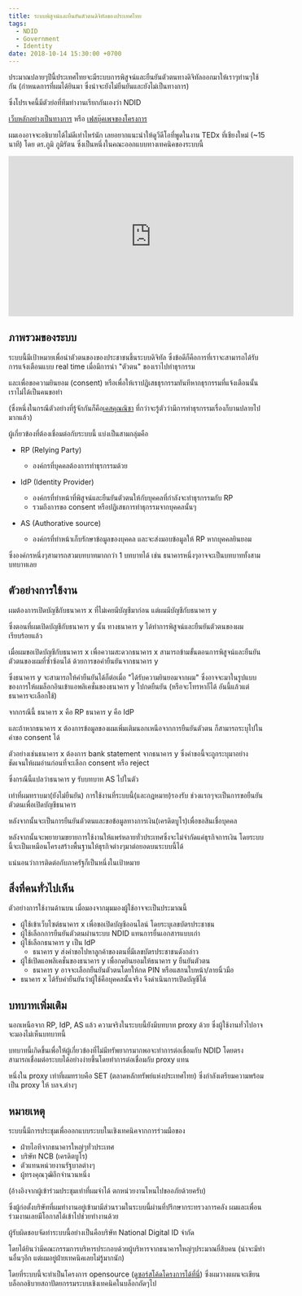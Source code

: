 ```yaml
---
title: ระบบพิสูจน์และยืนยันตัวตนดิจิทัลของประเทศไทย
tags:
  - NDID
  - Government
  - Identity
date: 2018-10-14 15:30:00 +0700
---
```


ประมาณปลายๆปีนี้ประเทศไทยจะมีระบบการพิสูจน์และยืนยันตัวตนทางดิจิทัลออกมาให้เราๆท่านๆใช้กัน
(กำหนดการที่ผมได้ยินมา ซึ่งน่าจะยังไม่ยืนยันและยังไม่เป็นทางการ)

ซึ่งโปรเจคนี้มีตัวย่อที่ทีมทำงานเรียกกันเองว่า NDID

[เว็บหลักอย่างเป็นทางการ][official] หรือ 
[เฟสบุ๊คเพจของโครงการ][official_facebook]

ผมเองอาจจะอธิบายได้ไม่ดีเท่าไหร่นัก เลยอยากแนะนำให้ดูวีดีโอที่พูดในงาน TEDx ที่เชียงใหม่ (~15 นาที) โดย ดร.ภูมิ ภูมิรัตน
ซึ่งเป็นหนึ่งในคณะออกแบบทางเทคนิคของระบบนี้

<iframe width="560" height="315" src="https://www.youtube.com/embed/E8HHNRRlsoo" frameborder="0" allow="autoplay; encrypted-media" allowfullscreen></iframe>

ภาพรวมของระบบ
----

ระบบนี้มีเป้าหมายเพื่อนำตัวตนของของประชาชนขึ้นระบบดิจิทัล
ซึ่งข้อดีก็คือการที่เราจะสามารถได้รับการแจ้งเตือนแบบ real time เมื่อมีการนำ "ตัวตน" ของเราไปทำธุรกรรม

และเพื่อขอความยินยอม (consent) หรือเพื่อให้เราปฏิเสธธุรกรรมทันทีหากธุรกรรมที่แจ้งเตือนนั้นเราไม่ได้เป็นคนขอทำ

(ซึ่งหนึ่งในกรณีตัวอย่างที่รู้จักกันก็คือ[เคสคุณณิชา][nicha]
ที่กว่าจะรู้ตัวว่ามีการทำธุรกรรมเรื่องก็บานปลายไปมากแล้ว)

ผู้เกี่ยวข้องที่ต้องเชื่อมต่อกับระบบนี้ แบ่งเป็นสามกลุ่มคือ 

- RP (Relying Party)
  - องค์กรที่บุคคลต้องการทำธุรกรรมด้วย

- IdP (Identity Provider)
  - องค์กรที่ทำหน้าที่พิสูจน์และยืนยันตัวตนให้กับบุคคลที่กำลังจะทำธุรกรรมกับ RP
  - รวมถึงการขอ consent หรือปฏิเสธการทำธุกรรมจากบุคคลนั้นๆ

- AS (Authorative source)
  - องค์กรที่ทำหน้าเก็บรักษาข้อมูลของบุคคล และจะส่งมอบข้อมูลให้ RP หากบุคคลยินยอม

ซึ่งองค์กรหนึ่งๆสามารถสวมบทบาทมากกว่า 1 บทบาทได้
เช่น ธนาคารหนึ่งๆอาจจะเป็นบทบาททั้งสามบทบาทเลย 

ตัวอย่างการใช้งาน
----

ผมต้องการเปิดบัญชีกับธนาคาร x ที่ไม่เคยมีบัญชีมาก่อน แต่ผมมีบัญชีกับธนาคาร y

ซึ่งตอนที่ผมเปิดบัญชีกับธนาคาร y นั้น ทางธนาคาร y ได้ทำการพิสูจน์และยืนยันตัวตนของผมเรียบร้อยแล้ว

เมื่อผมขอเปิดบัญชีกับธนาคาร x 
เพื่อความสะดวกธนาคาร x สามารถข้ามขั้นตอนการพิสูจน์และยืนยันตัวตนของผมที่ซ้ำซ้อนได้
ด้วยการขอคำยืนยันจากธนาคาร y

ซึ่งธนาคาร y จะสามารถให้คำยืนยันได้ก็ต่อเมื่อ "ได้รับความยินยอมจากผม"
ซึ่งอาจจะมาในรูปแบบของการให้ผมล็อกอินเข้าแอพลิเคชั่นของธนาคาร y ไปกดยืนยัน
(หรือจะโทรหาก็ได้ อันนี้แล้วแต่ธนาคารจะเลือกใช้)

จากกรณีนี้ ธนาคาร x คือ RP ธนาคาร y คือ IdP

และถ้าหากธนาคาร x ต้องการข้อมูลของผมเพิ่มเติมนอกเหนือจากการยืนยันตัวตน
ก็สามารถระบุไปในคำขอ consent ได้

ตัวอย่างเช่นธนาคาร x ต้องการ bank statement จากธนาคาร y
ซึ่งคำขอนี้จะถูกระบุมาอย่างชัดเจนให้ผมอ่านก่อนที่จะเลือก consent หรือ reject

ซึ่งกรณีนี้แปลว่าธนาคาร y รับบทบาท AS ไปในตัว

เท่าที่ผมทราบมา(ยังไม่ยืนยัน) การใช้งานที่ระบบนี้(และกฎหมาย)รองรับ
ช่วงแรกๆจะเป็นการขอยืนยันตัวตนเพื่อเปิดบัญชีธนาคาร

หลังจากนั้นจะเป็นการยืนยันตัวตนและขอข้อมูลทางการเงิน(เครดิตบูโร)เพื่อขอสินเชื่อบุคคล

หลังจากนั้นจะพยายามขยายการใช้งานให้แพร่หลายทั่วประเทศซึ่งจะไม่จำกัดแค่ธุรกิจการเงิน
โดยระบบนี้จะเป็นเหมือนโครงสร้างพื้นฐานให้ธุรกิจต่างๆมาต่อยอดบนระบบนี้ได้

แน่นอนว่าการติดต่อกับภาครัฐก็เป็นหนึ่งในเป้าหมาย

สิ่งที่คนทั่วไปเห็น
----

ตัวอย่างการใช้งานด้านบน เมื่อมองจากมุมมองผู้ใช้อาจจะเป็นประมาณนี้

- ผู้ใช้เข้าเว็บไซต์ธนาคาร x เพื่อขอเปิดบัญชีออนไลน์ โดยระบุเลขบัตรประชาชน
- ผู้ใช้เลือกการยืนยันตัวตนผ่านระบบ NDID แทนการยื่นเอกสารแบบเก่า
- ผู้ใช้เลือกธนาคาร y เป็น IdP
  - ธนาคาร y ส่งคำขอไปหาลูกค้าของตนที่มีเลขบัตรประชาชนดังกล่าว
- ผู้ใช้เปิดแอพลิเคชั่นของธนาคาร y เพื่อกดยินยอมให้ธนาคาร y ยืนยันตัวตน
  - ธนาคาร y อาจจะเลือกยืนยันตัวตนโดยให้กด PIN หรือแสกนใบหน้า/ลายนิ้วมือ
- ธนาคาร x ได้รับคำยืนยันว่าผู้ใช้คือบุคคลนั้นจริง จึงดำเนินการเปิดบัญชีได้

บทบาทเพิ่มเติม
----

นอกเหนือจาก RP, IdP, AS แล้ว ความจริงในระบบนี้ยังมีบทบาท proxy ด้วย
ซึ่งผู้ใช้งานทั่วไปอาจจะมองไม่เห็นบทบาทนี้

บทบาทนี้เกิดขึ้นเพื่อให้ผู้เกี่ยวข้องที่ไม่มีทรัพยากรมากพอจะทำการต่อเชื่อมกับ NDID โดยตรง
สามารถเชื่อมต่อระบบได้อย่างง่ายขึ้นโดยทำการต่อเชื่อมกับ proxy แทน

หนึ่งใน proxy เท่าที่ผมทราบคือ SET (ตลาดหลักทรัพย์แห่งประเทศไทย) 
ซึ่งกำลังเตรียมความพร้อมเป็น proxy ให้ บลจ.ต่างๆ

หมายเหตุ
----

ระบบนี้มีการประชุมเพื่อออกแบบระบบในเชิงเทคนิคจากการร่วมมือของ
- ฝ่ายไอทีจากธนาคารใหญ่ๆทั่วประเทศ
- บริษัท NCB (เครดิตบูโร) 
- ตัวแทนหน่วยงานรัฐบาลต่างๆ
- ผู้ทรงคุณวุฒิอีกจำนวนหนึ่ง

(อ้างอิงจากผู้เข้าร่วมประชุมเท่าที่ผมจำได้ ตกหน่วยงานไหนไปขออภัยด้วยครับ)

ซึ่งผู้ก่อตั้งบริษัทที่ผมทำงานอยู่เข้ามามีส่วนรวมในระบบนี้ผ่านที่ปรึกษากระทรวงการคลัง
ผมและเพื่อนร่วมงานเลยมีโอกาสได้เข้าไปช่วยทำงานด้วย

ผู้รับผิดชอบจัดทำระบบนี้อย่างเป็นคือบริษัท National Digital ID จำกัด

โดยได้ยินว่ามีคณะกรรมการบริหารประกอบด้วยผู้บริหารจากธนาคารใหญ่ๆประมาณยี่สิบคน
(น่าจะมีท่านอื่นๆอีก แต่ผมอยู่ฝ่ายเทคนิคเลยไม่รู้มากนัก)

โดยที่ระบบนี้จะทำเป็นโครงการ opensource ([ดูซอร์สโค้ดโครงการได้ที่นี่][repo])
ซึ่งผมวางแผนจะเขียนบล็อกอธิบายสถาปัตยกรรมระบบเชิงเทคนิคในบล็อกถัดๆไป

[official]: //www.digitalid.or.th/
[official_facebook]: //www.facebook.com/NationalDigitalID
[repo]: //github.com/ndidplatform
[nicha]: //www.posttoday.com/social/general/535367